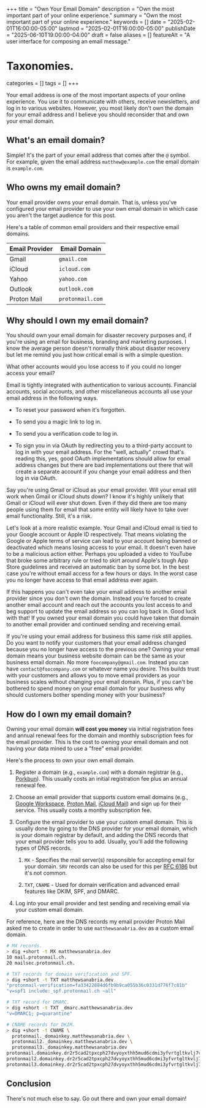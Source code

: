 +++
title       = "Own Your Email Domain"
description = "Own the most important part of your online experience."
summary     = "Own the most important part of your online experience."
keywords    = []
date        = "2025-02-01T16:00:00-05:00"
lastmod     = "2025-02-01T16:00:00-05:00"
publishDate = "2025-06-10T19:00:00-04:00"
draft       = false
aliases     = []
featureAlt  = "A user interface for composing an email message."

# Taxonomies.
categories = []
tags       = []
+++

Your email address is one of the most important aspects of your online
experience. You use it to communicate with others, receive newsletters, and
log in to various websites. However, you most likely don't own the domain for
your email address and I believe you should reconsider that and own your email
domain.

## What's an email domain?

Simple! It's the part of your email address that comes after the `@` symbol.
For example, given the email address `matthew@example.com` the email domain
is `example.com`.

## Who owns my email domain?

Your email provider owns your email domain. That is, unless you've configured
your email provider to use your own email domain in which case you aren't the
target audience for this post.

Here's a table of common email providers and their respective email domains.

| Email Provider | Email Domain     |
| -------------- | ---------------- |
| Gmail          | `gmail.com`      |
| iCloud         | `icloud.com`     |
| Yahoo          | `yahoo.com`      |
| Outlook        | `outlook.com`    |
| Proton Mail    | `protonmail.com` |

## Why should I own my email domain?

You should own your email domain for disaster recovery purposes and, if you're
using an email for business, branding and marketing purposes. I know the average
person doesn't normally think about disaster recovery but let me remind you just
how critical email is with a simple question.

What other accounts would you lose access to if you could no longer access your
email?

Email is tightly integrated with authentication to various accounts. Financial
accounts, social accounts, and other miscellaneous accounts all use your email
address in the following ways.

- To reset your password when it's forgotten.

- To send you a magic link to log in.

- To send you a verification code to log in.

- To sign you in via OAuth by redirecting you to a third-party account to log
in with your email address. For the "well, actually" crowd that's reading this,
yes, good OAuth implementations should allow for email address changes but there
are bad implementations out there that will create a separate account if you
change your email address and then log in via OAuth.

Say you're using Gmail or iCloud as your email provider. Will your email still
work when Gmail or iCloud shuts down? I know it's highly unlikely that Gmail
or iCloud will ever shut down. Even if they did there are too many people
using them for email that some entity will likely have to take over email
functionality. Still, it's a risk.

Let's look at a more realistic example. Your Gmail and iCloud email is tied to
your Google account or Apple ID respectively. That means violating the Google
or Apple terms of service can lead to your account being banned or deactivated
which means losing access to your email. It doesn't even have to be a malicious
action either. Perhaps you uploaded a video to YouTube that broke some arbitrary
rule or tried to skirt around Apple's tough App Store guidelines and received
an automatic ban by some bot. In the best case you're without email access for
a few hours or days. In the worst case you no longer have access to that email
address ever again.

If this happens you can't even take your email address to another email provider
since you don't own the domain. Instead you're forced to create another email
account and reach out the accounts you lost access to and beg support to update
the email address so you can log back in. Good luck with that! If you owned
your email domain you could have taken that domain to another email provider and
continued sending and receiving email.

If you're using your email address for business this same risk still applies.
Do you want to notify your customers that your email address changed because
you no longer have access to the previous one? Owning your email domain means
your business website domain can be the same as your business email domain. No
more `foocompany@gmail.com`. Instead you can have `contact@foocompany.com` or
whatever name you desire. This builds trust with your customers and allows you
to move email providers as your business scales without changing your email
domain. Plus, if you can't be bothered to spend money on your email domain for
your business why should customers bother spending money with your business?

## How do I own my email domain?

Owning your email domain **will cost you money** via initial registration fees
and annual renewal fees for the domain and monthly subscription fees for the
email provider. This is the cost to owning your email domain and not having your
data mined to use a "free" email provider.

Here's the process to own your own email domain.

1. Register a domain (e.g., `example.com`) with a domain registrar (e.g.,
[Porkbun](https://porkbun.com/)). This usually costs an initial registration fee
plus an annual renewal fee.

1. Choose an email provider that supports custom email domains (e.g., [Google
Workspace](https://workspace.google.com/), [Proton Mail](https://proton.me/),
[iCloud Mail](https://support.apple.com/en-in/102540)) and sign up for their
service. This usually costs a monthy subscription fee.

1. Configure the email provider to use your custom email domain. This is usually
done by going to the DNS provider for your email domain, which is your domain
registrar by default, and adding the DNS records that your email provider tells
you to add. Usually, you'll add the following types of DNS records.

    1. `MX` - Specifies the mail server(s) responsible for accepting email for
    your domain. `SRV` records can also be used for this per
    [RFC 6186](https://www.rfc-editor.org/rfc/rfc6186) but it's not common.

    1. `TXT`, `CNAME` - Used for domain verification and advanced
    email features like DKIM, SPF, and DMARC.

1. Log into your email provider and test sending and receiving email via your
custom email domain.

For reference, here are the DNS records my email provider Proton Mail asked me
to create in order to use `matthewsanabria.dev` as a custom email domain.

```sh
# MX records.
> dig +short -t MX matthewsanabria.dev
10 mail.protonmail.ch.
20 mailsec.protonmail.ch.

# TXT records for domain verification and SPF.
> dig +short -t TXT matthewsanabria.dev
"protonmail-verification=fa33422884d6fb9b9ca055b36c0331d776f7c81b"
"v=spf1 include:_spf.protonmail.ch ~all"

# TXT record for DMARC.
> dig +short -t TXT _dmarc.matthewsanabria.dev
"v=DMARC1; p=quarantine"

# CNAME records for DKIM.
> dig +short -t CNAME \
  protonmail._domainkey.matthewsanabria.dev \
  protonmail2._domainkey.matthewsanabria.dev \
  protonmail3._domainkey.matthewsanabria.dev
protonmail.domainkey.dr2r5cad2tpxcph27dvyoyxthh5mud6cdmi3yfvrtgltkvlj7vdwq.domains.proton.ch.
protonmail2.domainkey.dr2r5cad2tpxcph27dvyoyxthh5mud6cdmi3yfvrtgltkvlj7vdwq.domains.proton.ch.
protonmail3.domainkey.dr2r5cad2tpxcph27dvyoyxthh5mud6cdmi3yfvrtgltkvlj7vdwq.domains.proton.ch.
```

## Conclusion

There's not much else to say. Go out there and own your email domain!
